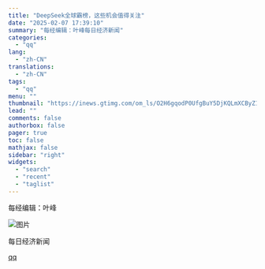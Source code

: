 ```yaml
---
title: "DeepSeek全球霸榜，这些机会值得关注"
date: "2025-02-07 17:39:10"
summary: "每经编辑：叶峰每日经济新闻"
categories:
  - "qq"
lang:
  - "zh-CN"
translations:
  - "zh-CN"
tags:
  - "qq"
menu: ""
thumbnail: "https://inews.gtimg.com/om_ls/O2H6gqodP0UfgBuY5DjKQLmXCByZ1HrMsYD-Rr-U-KDOAAA_640360/0"
lead: ""
comments: false
authorbox: false
pager: true
toc: false
mathjax: false
sidebar: "right"
widgets:
  - "search"
  - "recent"
  - "taglist"
---
```


每经编辑：叶峰

![图片](https://inews.gtimg.com/om_bt/O541X9VAe5_8_pW4GuAFUs7fO8if-JhsNivdkTxhchYJYAA/641)

  

每日经济新闻

[qq](https://new.qq.com/rain/a/20250207A06YWM00)
